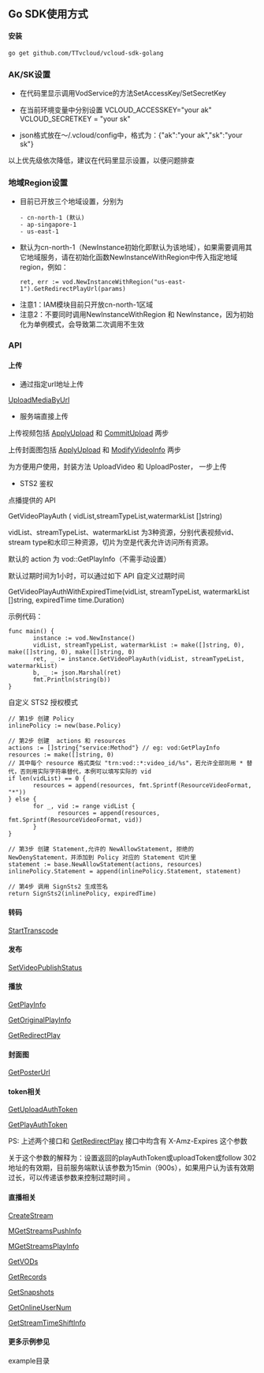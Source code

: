 ## Go SDK使用方式
#### 安装
```
go get github.com/TTvcloud/vcloud-sdk-golang
```
### AK/SK设置
- 在代码里显示调用VodService的方法SetAccessKey/SetSecretKey

- 在当前环境变量中分别设置 VCLOUD_ACCESSKEY="your ak"  VCLOUD_SECRETKEY = "your sk"

- json格式放在～/.vcloud/config中，格式为：{"ak":"your ak","sk":"your sk"}

以上优先级依次降低，建议在代码里显示设置，以便问题排查

### 地域Region设置
- 目前已开放三个地域设置，分别为
  ```
  - cn-north-1 (默认)
  - ap-singapore-1
  - us-east-1
  ```
- 默认为cn-north-1（NewInstance初始化即默认为该地域），如果需要调用其它地域服务，请在初始化函数NewInstanceWithRegion中传入指定地域region，例如：
  ```
  ret, err := vod.NewInstanceWithRegion("us-east-1").GetRedirectPlayUrl(params)
  ```
- 注意1：IAM模块目前只开放cn-north-1区域
- 注意2：不要同时调用NewInstanceWithRegion 和 NewInstance，因为初始化为单例模式，会导致第二次调用不生效

### API

#### 上传

- 通过指定url地址上传

[UploadMediaByUrl](https://open.bytedance.com/docs/4/4652/)

- 服务端直接上传


上传视频包括 [ApplyUpload](https://open.bytedance.com/docs/4/2915/) 和 [CommitUpload](https://open.bytedance.com/docs/4/2916/) 两步

上传封面图包括 [ApplyUpload](https://open.bytedance.com/docs/4/2915/) 和 [ModifyVideoInfo](https://open.bytedance.com/docs/4/4367/) 两步


为方便用户使用，封装方法 UploadVideo 和 UploadPoster， 一步上传


- STS2 鉴权

点播提供的 API
  
GetVideoPlayAuth ( vidList,streamTypeList,watermarkList []string)
  
vidList、streamTypeList、watermarkList 为3种资源，分别代表视频vid、stream type和水印三种资源，切片为空是代表允许访问所有资源。
  
默认的 action 为 vod::GetPlayInfo（不需手动设置）
  
默认过期时间为1小时，可以通过如下 API 自定义过期时间
  
GetVideoPlayAuthWithExpiredTime(vidList, streamTypeList, watermarkList []string, expiredTime time.Duration)
  
示例代码：

```
func main() {
       instance := vod.NewInstance()
       vidList, streamTypeList, watermarkList := make([]string, 0), make([]string, 0), make([]string, 0)
       ret, _ := instance.GetVideoPlayAuth(vidList, streamTypeList, watermarkList)
       b, _ := json.Marshal(ret)
       fmt.Println(string(b))
}
```
  
自定义 STS2 授权模式

```
// 第1步 创建 Policy
inlinePolicy := new(base.Policy)

// 第2步 创建  actions 和 resources
actions := []string{"service:Method"} // eg: vod:GetPlayInfo
resources := make([]string, 0)
// 其中每个 resource 格式类似 "trn:vod::*:video_id/%s"，若允许全部则用 * 替代，否则用实际字符串替代，本例可以填写实际的 vid
if len(vidList) == 0 {
       resources = append(resources, fmt.Sprintf(ResourceVideoFormat, "*"))
} else {
       for _, vid := range vidList {
              resources = append(resources, fmt.Sprintf(ResourceVideoFormat, vid))
       }
}

// 第3步 创建 Statement,允许的 NewAllowStatement, 拒绝的 NewDenyStatement，并添加到 Policy 对应的 Statement 切片里
statement := base.NewAllowStatement(actions, resources)
inlinePolicy.Statement = append(inlinePolicy.Statement, statement)

// 第4步 调用 SignSts2 生成签名
return SignSts2(inlinePolicy, expiredTime)
```

#### 转码
[StartTranscode](https://open.bytedance.com/docs/4/1670/)


#### 发布
[SetVideoPublishStatus](https://open.bytedance.com/docs/4/4709/)


#### 播放
[GetPlayInfo](https://open.bytedance.com/docs/4/2918/)

[GetOriginalPlayInfo](https://open.bytedance.com/docs/4/11148/)

[GetRedirectPlay](https://open.bytedance.com/docs/4/9205/)

#### 封面图
[GetPosterUrl](https://open.bytedance.com/docs/4/5335/)

#### token相关
[GetUploadAuthToken](https://open.bytedance.com/docs/4/6275/)

[GetPlayAuthToken](https://open.bytedance.com/docs/4/6275/)

PS: 上述两个接口和 [GetRedirectPlay](https://open.bytedance.com/docs/4/9205/) 接口中均含有 X-Amz-Expires 这个参数

关于这个参数的解释为：设置返回的playAuthToken或uploadToken或follow 302地址的有效期，目前服务端默认该参数为15min（900s），如果用户认为该有效期过长，可以传递该参数来控制过期时间
。

#### 直播相关
[CreateStream](https://vcloud.bytedance.net/docs/3171/151/)

[MGetStreamsPushInfo](https://vcloud.bytedance.net/docs/3171/184/)

[MGetStreamsPlayInfo](https://vcloud.bytedance.net/docs/3171/185/)

[GetVODs](https://vcloud.bytedance.net/docs/3171/27991/)

[GetRecords](https://vcloud.bytedance.net/docs/3171/27990/)

[GetSnapshots](https://vcloud.bytedance.net/docs/3171/27989/)

[GetOnlineUserNum](https://vcloud.bytedance.net/docs/3171/28269/)

[GetStreamTimeShiftInfo](https://vcloud.bytedance.net/docs/3171/27992/)

#### 更多示例参见
example目录
